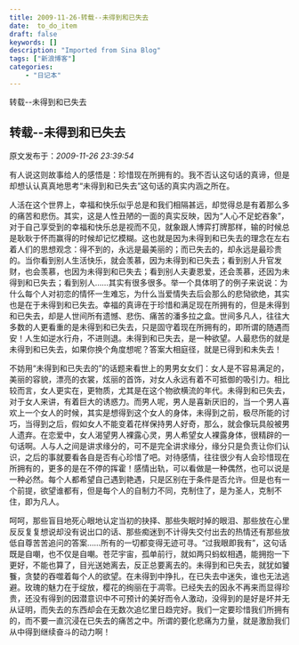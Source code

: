 ```yaml
---
title: 2009-11-26-转载--未得到和已失去
date:  to_do_item
draft: false
keywords: []
description: "Imported from Sina Blog"
tags: ["新浪博客"]
categories: 
    - "日记本"
---
```

转载--未得到和已失去
## 转载--未得到和已失去

 原文发布于：*2009-11-26 23:39:54*

有人说这则故事给人的感悟是：珍惜现在所拥有的。我不否认这句话的真谛，但是却想认认真真地思考“未得到和已失去”这句话的真实内涵之所在。

人活在这个世界上，幸福和快乐似乎总是和我们相隔甚远，却觉得总是有着那么多的痛苦和悲伤。其实，这是人性丑陋的一面的真实反映，因为“人心不足蛇吞象”，对于自己享受到的幸福和快乐总是视而不见，就象跟人博弈打牌那样，输的时候总是耿耿于怀而赢得的时候却记忆模糊。这也就是因为未得到和已失去的理念在左右着人们的思想观念：得不到的，永远是最美丽的；而已失去的，却永远是最珍贵的。当你看到别人生活快乐，就会羡慕，因为未得到和已失去；看到别人升官发财，也会羡慕，也因为未得到和已失去；看到别人夫妻恩爱，还会羡慕，还因为未得到和已失去；看到别人……其实有很多很多。举一个具体明了的例子来说说：为什么每个人对初恋的情怀一生难忘，为什么当爱情失去后会那么的悲恸欲绝，其实也是在于未得到和已失去。幸福的真谛在于珍惜和满足现在所拥有的，但是未得到和已失去，却是人世间所有遗憾、悲伤、痛苦的潘多拉之盒。世间多凡人，往往大多数的人更看重的是未得到和已失去，只是固守着现在所拥有的，即所谓的随遇而安！人生如逆水行舟，不进则退。未得到和已失去，是一种欲望。人最悲伤的就是未得到和已失去，如果你换个角度想呢？答案大相庭径，就是已得到和未失去！

不妨用“未得到和已失去的”的话题来看世上的男男女女们：女人是不容易满足的，美丽的容貌，漂亮的衣裳，炫丽的首饰，对女人永远有着不可抵御的吸引力。相比较而言，女人更实在，更物质，尤其是在这个物欲横流的年代。未得到和已失去，对于女人来讲，有着巨大的诱惑力。而男人呢，男人是喜新厌旧的，当一个男人喜欢上一个女人的时候，其实是想得到这个女人的身体，未得到之前，极尽所能的讨巧，当得到之后，假如女人不能变着花样保持男人好奇，那么，就会像玩具般被男人遗弃。在恋爱中，女人渴望男人裸露心灵，男人希望女人裸露身体，很精辟的一句话啊。人与人之间是讲求缘分的，可不是完全讲求缘分，缘分只是负责让你们认识，之后的事就要看各自是否有心珍惜了吧。对待感情，往往很少有人会珍惜现在所拥有的，更多的是在不停的挥霍！感情出轨，可以看做是一种偶然，也可以说是一种必然。每个人都希望自己遇到艳遇，只是区别在于条件是否允许。但是也有一个前提，欲望谁都有，但是每个人的自制力不同，克制住了，是为圣人，克制不住，即为凡人。

呵呵，那些盲目地死心眼地认定当初的抉择、那些失眠时掉的眼泪、那些放在心里反反复复想说却没有说出口的话、那些痴迷到不计得失交付出去的热情还有那些放低自尊苦苦追问的答案……所有的一切都变得无迹可寻。“过我眼即我有”，这句话既是自嘲，也不仅是自嘲。苍茫宇宙，孤单前行，就如两只蚂蚁相遇，能拥抱一下更好，不能也算了，目光送她离去，反正总要离去的。未得到和已失去，就犹如饕餮，贪婪的吞噬着每个人的欲望。在未得到中挣扎，在已失去中迷失，谁也无法逃避。玫瑰的魅力在于绽放，樱花的绚丽在于凋零。已经失去的因永不再来而显得珍贵，还没有得到的因潜意识中不可预计的美好而令人激动，没得到的是好是坏并无从证明，而失去的东西却会在无数次追忆里日趋完好。我们一定要珍惜我们所拥有的，而不要一直沉浸在已失去的痛苦之中。所谓的要化悲痛为力量，就是激励我们从中得到继续奋斗的动力啊！



